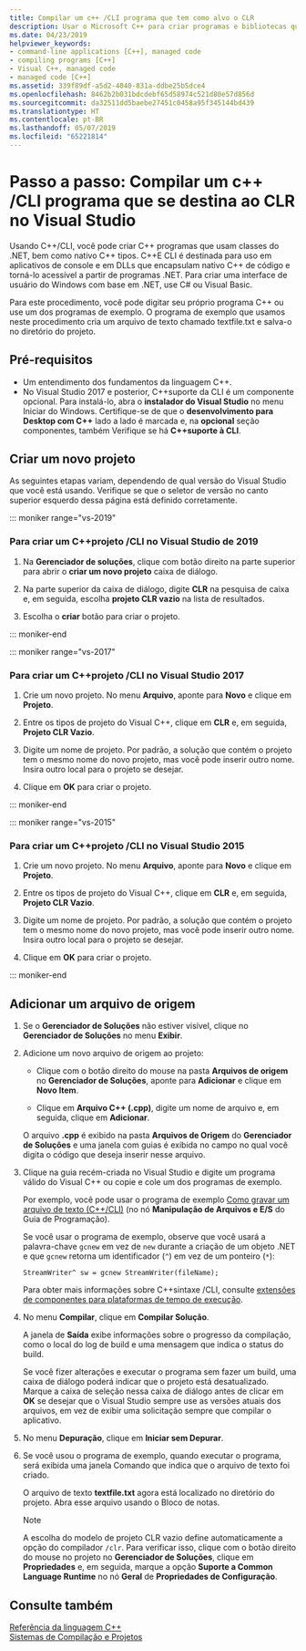 ```yaml
---
title: Compilar um c++ /CLI programa que tem como alvo o CLR
description: Usar o Microsoft C++ para criar programas e bibliotecas que podem se conectar nativo C++ código e programas .NET.
ms.date: 04/23/2019
helpviewer_keywords:
- command-line applications [C++], managed code
- compiling programs [C++]
- Visual C++, managed code
- managed code [C++]
ms.assetid: 339f89df-a5d2-4040-831a-ddbe25b5dce4
ms.openlocfilehash: 8462b2b031bdcdebf65d58974c521d80e57d856d
ms.sourcegitcommit: da32511dd5baebe27451c0458a95f345144bd439
ms.translationtype: HT
ms.contentlocale: pt-BR
ms.lasthandoff: 05/07/2019
ms.locfileid: "65221814"
---
```

# <a name="walkthrough-compile-a-ccli-program-that-targets-the-clr-in-visual-studio"></a>Passo a passo: Compilar um c++ /CLI programa que se destina ao CLR no Visual Studio

Usando C++/CLI, você pode criar C++ programas que usam classes do .NET, bem como nativo C++ tipos. C++E CLI é destinada para uso em aplicativos de console e em DLLs que encapsulam nativo C++ de código e torná-lo acessível a partir de programas .NET. Para criar uma interface de usuário do Windows com base em .NET, use C# ou Visual Basic. 

Para este procedimento, você pode digitar seu próprio programa C++ ou use um dos programas de exemplo. O programa de exemplo que usamos neste procedimento cria um arquivo de texto chamado textfile.txt e salva-o no diretório do projeto.

## <a name="prerequisites"></a>Pré-requisitos

- Um entendimento dos fundamentos da linguagem C++.
- No Visual Studio 2017 e posterior, C++suporte da CLI é um componente opcional. Para instalá-lo, abra o **instalador do Visual Studio** no menu Iniciar do Windows. Certifique-se de que o **desenvolvimento para Desktop com C++**  lado a lado é marcada e, na **opcional** seção componentes, também Verifique se há  **C++suporte à CLI**.

## <a name="create-a-new-project"></a>Criar um novo projeto

As seguintes etapas variam, dependendo de qual versão do Visual Studio que você está usando. Verifique se que o seletor de versão no canto superior esquerdo dessa página está definido corretamente.

::: moniker range="vs-2019"

### <a name="to-create-a-ccli-project-in-visual-studio-2019"></a>Para criar um C++projeto /CLI no Visual Studio de 2019

1. Na **Gerenciador de soluções**, clique com botão direito na parte superior para abrir o **criar um novo projeto** caixa de diálogo.

1. Na parte superior da caixa de diálogo, digite **CLR** na pesquisa de caixa e, em seguida, escolha **projeto CLR vazio** na lista de resultados. 

1. Escolha o **criar** botão para criar o projeto.

::: moniker-end

::: moniker range="vs-2017"

### <a name="to-create-a-ccli-project-in-visual-studio-2017"></a>Para criar um C++projeto /CLI no Visual Studio 2017

1. Crie um novo projeto. No menu **Arquivo**, aponte para **Novo** e clique em **Projeto**.

1. Entre os tipos de projeto do Visual C++, clique em **CLR** e, em seguida, **Projeto CLR Vazio**.

1. Digite um nome de projeto. Por padrão, a solução que contém o projeto tem o mesmo nome do novo projeto, mas você pode inserir outro nome. Insira outro local para o projeto se desejar.

1. Clique em **OK** para criar o projeto.

::: moniker-end

::: moniker range="vs-2015"

### <a name="to-create-a-ccli-project-in-visual-studio-2015"></a>Para criar um C++projeto /CLI no Visual Studio 2015

1. Crie um novo projeto. No menu **Arquivo**, aponte para **Novo** e clique em **Projeto**.

1. Entre os tipos de projeto do Visual C++, clique em **CLR** e, em seguida, **Projeto CLR Vazio**.

1. Digite um nome de projeto. Por padrão, a solução que contém o projeto tem o mesmo nome do novo projeto, mas você pode inserir outro nome. Insira outro local para o projeto se desejar.

1. Clique em **OK** para criar o projeto.

::: moniker-end

## <a name="add-a-source-file"></a>Adicionar um arquivo de origem

1. Se o **Gerenciador de Soluções** não estiver visível, clique no **Gerenciador de Soluções** no menu **Exibir**.

1. Adicione um novo arquivo de origem ao projeto:

   - Clique com o botão direito do mouse na pasta **Arquivos de origem** no **Gerenciador de Soluções**, aponte para **Adicionar** e clique em **Novo Item**.

   - Clique em **Arquivo C++ (.cpp)**, digite um nome de arquivo e, em seguida, clique em **Adicionar**.

   O arquivo **.cpp** é exibido na pasta **Arquivos de Origem** do **Gerenciador de Soluções** e uma janela com guias é exibida no campo no qual você digita o código que deseja inserir nesse arquivo.

1. Clique na guia recém-criada no Visual Studio e digite um programa válido do Visual C++ ou copie e cole um dos programas de exemplo.

   Por exemplo, você pode usar o programa de exemplo [Como gravar um arquivo de texto (C++/CLI)](how-to-write-a-text-file-cpp-cli.md) (no nó **Manipulação de Arquivos e E/S** do Guia de Programação).

   Se você usar o programa de exemplo, observe que você usará a palavra-chave `gcnew` em vez de `new` durante a criação de um objeto .NET e que `gcnew` retorna um identificador (`^`) em vez de um ponteiro (`*`):

   `StreamWriter^ sw = gcnew StreamWriter(fileName);`

   Para obter mais informações sobre C++sintaxe /CLI, consulte [extensões de componentes para plataformas de tempo de execução](../extensions/component-extensions-for-runtime-platforms.md).

1. No menu **Compilar**, clique em **Compilar Solução**.

   A janela de **Saída** exibe informações sobre o progresso da compilação, como o local do log de build e uma mensagem que indica o status do build.

   Se você fizer alterações e executar o programa sem fazer um build, uma caixa de diálogo poderá indicar que o projeto está desatualizado. Marque a caixa de seleção nessa caixa de diálogo antes de clicar em **OK** se desejar que o Visual Studio sempre use as versões atuais dos arquivos, em vez de exibir uma solicitação sempre que compilar o aplicativo.

1. No menu **Depuração**, clique em **Iniciar sem Depurar**.

1. Se você usou o programa de exemplo, quando executar o programa, será exibida uma janela Comando que indica que o arquivo de texto foi criado.

   O arquivo de texto **textfile.txt** agora está localizado no diretório do projeto. Abra esse arquivo usando o Bloco de notas.

   > [!NOTE]
   > A escolha do modelo de projeto CLR vazio define automaticamente a opção do compilador `/clr`. Para verificar isso, clique com o botão direito do mouse no projeto no **Gerenciador de Soluções**, clique em **Propriedades** e, em seguida, marque a opção **Suporte a Common Language Runtime** no nó **Geral** de **Propriedades de Configuração**.

## <a name="see-also"></a>Consulte também

[Referência da linguagem C++](../cpp/cpp-language-reference.md)<br/>
[Sistemas de Compilação e Projetos](../build/projects-and-build-systems-cpp.md)<br/>
